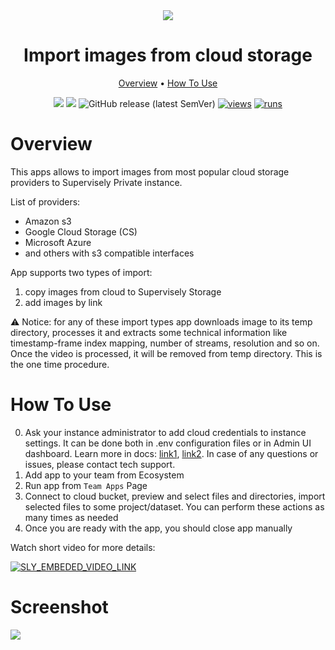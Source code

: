 <div align="center" markdown>
<img src="https://i.imgur.com/d6I6enW.png"/>

# Import images from cloud storage

<p align="center">
  <a href="#Overview">Overview</a> •
  <a href="#How-To-Use">How To Use</a>
</p>


[![](https://img.shields.io/badge/supervisely-ecosystem-brightgreen)](https://ecosystem.supervise.ly/apps/supervisely-ecosystem/import-images-from-cloud-storage)
[![](https://img.shields.io/badge/slack-chat-green.svg?logo=slack)](https://supervise.ly/slack)
![GitHub release (latest SemVer)](https://img.shields.io/github/v/release/supervisely-ecosystem/import-images-from-cloud-storage)
[![views](https://app.supervise.ly/public/api/v3/ecosystem.counters?repo=supervisely-ecosystem/import-images-from-cloud-storage&counter=views&label=views)](https://supervise.ly)
[![runs](https://app.supervise.ly/public/api/v3/ecosystem.counters?repo=supervisely-ecosystem/import-images-from-cloud-storage&counter=runs&label=runs)](https://supervise.ly)

</div>

# Overview

This apps allows to import images from most popular cloud storage providers to Supervisely Private instance.

List of providers:
- Amazon s3
- Google Cloud Storage (CS)
- Microsoft Azure
- and others with s3 compatible interfaces

App supports two types of import:
1. copy images from cloud to Supervisely Storage
2. add images by link

⚠️ Notice: for any of these import types app downloads image to its temp directory, processes it and extracts some 
technical information like timestamp-frame index mapping, number of streams, resolution and so on. Once the video is 
processed, it will be removed from temp directory. This is the one time procedure.

# How To Use

0. Ask your instance administrator to add cloud credentials to instance settings. It can be done both in .env 
   configuration files or in Admin UI dashboard. Learn more in docs: [link1](https://docs.supervise.ly/enterprise-edition/installation/post-installation#configure-your-instance), 
   [link2](https://docs.supervise.ly/enterprise-edition/advanced-tuning/s3#links-plugin-cloud-providers-support). 
   In case of any questions or issues, please contact tech support.
1. Add app to your team from Ecosystem
2. Run app from `Team Apps` Page
3. Connect to cloud bucket, preview and select files and directories, import selected files to some project/dataset. 
   You can perform these actions as many times as needed
3. Once you are ready with the app, you should close app manually


Watch short video for more details:

<a data-key="sly-embeded-video-link" href="https://youtu.be/LJRA84FXHl4" data-video-code="LJRA84FXHl4">
    <img src="https://i.imgur.com/x4aSTNH.png" alt="SLY_EMBEDED_VIDEO_LINK"  style="max-width:500px;">
</a>

# Screenshot

<img src="https://i.imgur.com/qnmDX5w.png"/>
